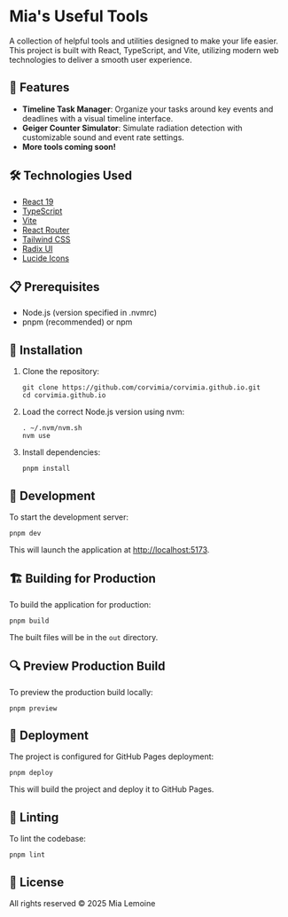 # Mia's Useful Tools

A collection of helpful tools and utilities designed to make your life easier. This project is built with React, TypeScript, and Vite, utilizing modern web technologies to deliver a smooth user experience.

## 🚀 Features

- **Timeline Task Manager**: Organize your tasks around key events and deadlines with a visual timeline interface.
- **Geiger Counter Simulator**: Simulate radiation detection with customizable sound and event rate settings.
- **More tools coming soon!**

## 🛠️ Technologies Used

- [React 19](https://react.dev/)
- [TypeScript](https://www.typescriptlang.org/)
- [Vite](https://vitejs.dev/)
- [React Router](https://reactrouter.com/)
- [Tailwind CSS](https://tailwindcss.com/)
- [Radix UI](https://www.radix-ui.com/)
- [Lucide Icons](https://lucide.dev/)

## 📋 Prerequisites

- Node.js (version specified in .nvmrc)
- pnpm (recommended) or npm

## 🔧 Installation

1. Clone the repository:
   ```
   git clone https://github.com/corvimia/corvimia.github.io.git
   cd corvimia.github.io
   ```

2. Load the correct Node.js version using nvm:
   ```
   . ~/.nvm/nvm.sh
   nvm use
   ```

3. Install dependencies:
   ```
   pnpm install
   ```

## 🚀 Development

To start the development server:

```
pnpm dev
```

This will launch the application at [http://localhost:5173](http://localhost:5173).

## 🏗️ Building for Production

To build the application for production:

```
pnpm build
```

The built files will be in the `out` directory.

## 🔍 Preview Production Build

To preview the production build locally:

```
pnpm preview
```

## 🚢 Deployment

The project is configured for GitHub Pages deployment:

```
pnpm deploy
```

This will build the project and deploy it to GitHub Pages.

## 🧪 Linting

To lint the codebase:

```
pnpm lint
```

## 📝 License

All rights reserved © 2025 Mia Lemoine 